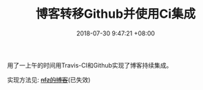 ﻿---
title: 博客转移Github并使用Ci集成
date: 2018-07-30 9:47:21 +08:00
categories:
- Summary
tags:
 - Code
---

用了一上午的时间用Travis-CI和Github实现了博客持续集成。

实现方法见: ~~[nfz的博客](https://blog.nfz.moe/archives/hexo-auto-deploy-with-travis-ci.html)~~(已失效)